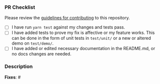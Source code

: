 ### PR Checklist

Please review the [guidelines for contributing](CONTRIBUTING.md) to this repository.

- [ ] I have run `yarn test` against my changes and tests pass.
- [ ] I have added tests to prove my fix is affective or my feature works. This can be done in the form of unit tests in `test/unit/` or a new or altered demo on `test/demo/`.
- [ ] I have added or edited necessary documentation in the README.md, or no docs changes are needed.

### Description

<!--Please describe your pull request. Thank you!-->

**Fixes**: #

<!--List the issue this PR is fixing. If one does not exist, please [create one](https://github.com/timmywil/panzoom/issues).-->
